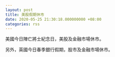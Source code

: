```yaml
---
layout: post
title: 美股假期休市
date: 2020-05-25 21:30:18.000000000 +08:00
categories: rss
---
```


美國今日陣亡將士紀念日，美股及金融市場休市。

另外，英國今日春季銀行假期，股市及金融市場休市。
